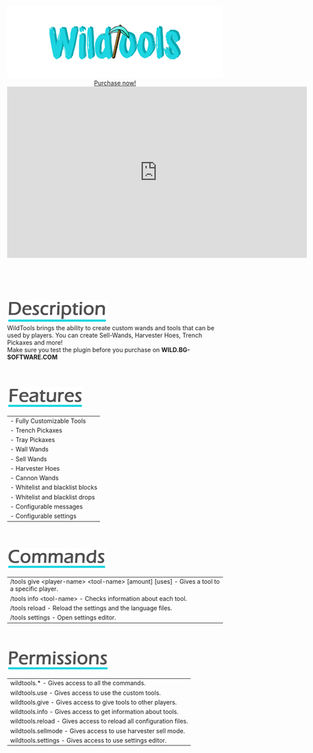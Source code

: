 <center>
<img src="./images/wildtools-logo.png" />
<a href="https://www.spigotmc.org/resources/60649/" target="_blank" class="purchase" id="wt-purchase">Purchase now!</a>

<iframe class="showcase" src="https://www.youtube.com/embed/703E9BzrZF4" allowfullscreen="" width="700" height="400" frameborder="0"></iframe>
</center>

<br><br><br><br>

<img src="./images/wt-description.png" /><br>
WildTools brings the ability to create custom wands and tools that can be used by players. You can create Sell-Wands, Harvester Hoes, Trench Pickaxes and more!<br>
Make sure you test the plugin before you purchase on **WILD.BG-SOFTWARE.COM**

<br><br>

<img src="./images/wt-features.png" /><br>
<div class="clean-table offset-table">

|                                  |
|----------------------------------|
| - Fully Customizable Tools       |
| - Trench Pickaxes                |
| - Tray Pickaxes                  |
| - Wall Wands                     |
| - Sell Wands                     |
| - Harvester Hoes                 |
| - Cannon Wands                   |
| - Whitelist and blacklist blocks |
| - Whitelist and blacklist drops  |
| - Configurable messages          |
| - Configurable settings          |
</div>

<br><br>

<img src="./images/wt-commands.png" /><br>
<div class="clean-table offset-table">

|                                                                                                    |
|----------------------------------------------------------------------------------------------------|
| /tools give &#60;player-name> &#60;tool-name> [amount] [uses] - Gives a tool to a specific player. |
| /tools info &#60;tool-name> - Checks information about each tool.                                  |
| /tools reload - Reload the settings and the language files.                                        |
| /tools settings - Open settings editor.                                                            |
</div>

<br><br>

<img src="./images/wt-permissions.png" /><br>
<div class="clean-table offset-table">

|                                                                    |
|--------------------------------------------------------------------|
| wildtools.* - Gives access to all the commands.                    |
| wildtools.use - Gives access to use the custom tools.              |
| wildtools.give - Gives access to give tools to other players.      |
| wildtools.info - Gives access to get information about tools.      |
| wildtools.reload - Gives access to reload all configuration files. |
| wildtools.sellmode - Gives access to use harvester sell mode.      |
| wildtools.settings - Gives access to use settings editor.          |
</div>